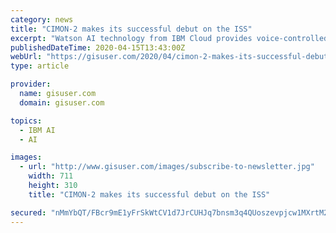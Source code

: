 ```yaml
---
category: news
title: "CIMON-2 makes its successful debut on the ISS"
excerpt: "Watson AI technology from IBM Cloud provides voice-controlled artificial intelligence. Scientists from the Ludwig-Maximilian University Hospital in Munich (LMU) helped develop and oversee the human aspects of the assistance system. Biotesc at the University of Lucerne ensures that CIMON works perfectly in ..."
publishedDateTime: 2020-04-15T13:43:00Z
webUrl: "https://gisuser.com/2020/04/cimon-2-makes-its-successful-debut-on-the-iss/"
type: article

provider:
  name: gisuser.com
  domain: gisuser.com

topics:
  - IBM AI
  - AI

images:
  - url: "http://www.gisuser.com/images/subscribe-to-newsletter.jpg"
    width: 711
    height: 310
    title: "CIMON-2 makes its successful debut on the ISS"

secured: "nMmYbQT/FBcr9mE1yFrSkWtCV1d7JrCUHJq7bnsm3q4QUoszevpjcw1MXrtM2QVIfqKWVMZ46c0y9bPYa+4sHSZxli43dEU3zvmDQiRwHczcGdqG4lwVtMpr/iqVyQU2BSUoBA7+bHAQidIMZZlZVxMAdefNTb22SWj/xFBBUPJWs/PiqM4+f5agXzuTPPOIFcsXf89uAktieAD/foo8UTXMj2c/fOCz0fspXPk0bxyFk1wOAYivHysw9FhtXm3Kk2gub71JS3NOMc3+QJHGF9eJ6iOIqFH5i7XXnVrSQ3LPInn2Qi6u4mYJA95+/yCD;2wfjKXmU2Z4qheDgw1GX5A=="
---
```


